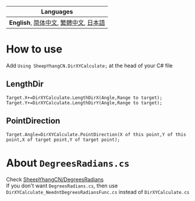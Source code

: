 | Languages |
|-|
| **English**, [简体中文](README_sChs.md), [繁體中文](README_tChs.md), [日本語](README_Ja.md)|
# How to use
Add ```Using SheepYhangCN.DirXYCalculate;``` at the head of your C# file

## LengthDir
```Target.X+=DirXYCalculate.LengthDirX(Angle,Range to target);```<br>
```Target.Y+=DirXYCalculate.LengthDirY(Angle,Range to target);```

## PointDirection
```Target.Angle=DirXYCalculate.PointDirection(X of this point,Y of this point,X of target point,Y of target point);```

# About ```DegreesRadians.cs```
Check [SheepYhangCN/DegreesRadians](https://github.com/SheepYhangCN/DegreesRadians) <br>
If you don't want ```DegreesRadians.cs```, then use ```DirXYCalculate_NeedntDegreesRadiansFunc.cs``` instead of ```DirXYCalculate.cs```
